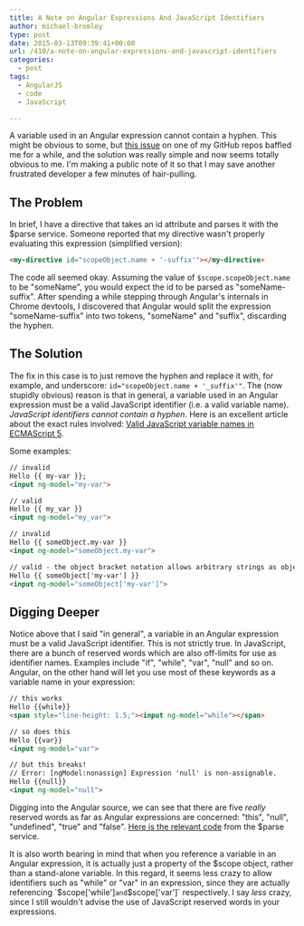 ```yaml
---
title: A Note on Angular Expressions And JavaScript Identifiers
author: michael-bromley
type: post
date: 2015-03-13T09:39:41+00:00
url: /410/a-note-on-angular-expressions-and-javascript-identifiers
categories:
  - post
tags:
  - AngularJS
  - code
  - JavaScript

---
```

A variable used in an Angular expression cannot contain a hyphen. This might be obvious to some, but [this issue](https://github.com/michaelbromley/angularUtils/issues/128) on one of my GitHub repos baffled me for a while, and the solution was really simple and now seems totally obvious to me. I'm making a public note of it so that I may save another frustrated developer a few minutes of hair-pulling.

## The Problem

In brief, I have a directive that takes an id attribute and parses it with the $parse service. Someone reported that my directive wasn't properly evaluating this expression (simplified version):

```HTML
<my-directive id="scopeObject.name + '-suffix'"></my-directive>
```

The code all seemed okay. Assuming the value of `$scope.scopeObject.name` to be "someName", you would expect the id to be parsed as "someName-suffix". After spending a while stepping through Angular's internals in Chrome devtools, I discovered that Angular would split the expression "someName-suffix" into two tokens, "someName" and "suffix", discarding the hyphen.

## The Solution

The fix in this case is to just remove the hyphen and replace it with, for example, and underscore: `id="scopeObject.name + '_suffix'"`. The (now stupidly obvious) reason is that in general, a variable used in an Angular expression must be a valid JavaScript identifier (i.e. a valid variable name). _JavaScript identifiers cannot contain a hyphen_. Here is an excellent article about the exact rules involved: [Valid JavaScript variable names in ECMAScript 5](https://mathiasbynens.be/notes/javascript-identifiers).

Some examples:

```HTML
// invalid
Hello {{ my-var }};
<input ng-model="my-var">

// valid
Hello {{ my_var }}
<input ng-model="my_var">

// invalid
Hello {{ someObject.my-var }}
<input ng-model="someObject.my-var">

// valid - the object bracket notation allows arbitrary strings as object keys.
Hello {{ someObject['my-var'] }}
<input ng-model="someObject['my-var']">
```

## Digging Deeper

Notice above that I said "in general", a variable in an Angular expression must be a valid JavaScript identifier. This is not strictly true. In JavaScript, there are a bunch of reserved words which are also off-limits for use as identifier names. Examples include "if", "while", "var", "null" and so on. Angular, on the other hand will let you use most of these keywords as a variable name in your expression:

```HTML
// this works
Hello {{while}}
<span style="line-height: 1.5;"><input ng-model="while"></span>

// so does this
Hello {{var}}
<input ng-model="var">

// but this breaks!
// Error: [ngModel:nonassign] Expression 'null' is non-assignable.
Hello {{null}}
<input ng-model="null">
```

Digging into the Angular source, we can see that there are five _really_ reserved words as far as Angular expressions are concerned: "this", "null", "undefined", "true" and "false". [Here is the relevant code](https://github.com/angular/angular.js/blob/v1.3.x/src/ng/parse.js#L86-L99) from the $parse service.

It is also worth bearing in mind that when you reference a variable in an Angular expression, it is actually just a property of the $scope object, rather than a stand-alone variable. In this regard, it seems less crazy to allow identifiers such as "while" or "var" in an expression, since they are actually referencing `$scope['while']` and `$scope['var']` respectively. I say _less_ crazy, since I still wouldn't advise the use of JavaScript reserved words in your expressions.
